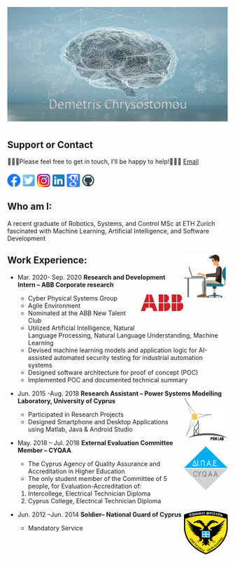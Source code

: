 
<!--
**Demetris-Ch/Demetris-Ch** is a ✨ _special_ ✨ repository because its `README.md` (this file) appears on your GitHub profile.

Here are some ideas to get you started:

- 🔭 I’m currently working on ...
- 🌱 I’m currently learning ...
- 👯 I’m looking to collaborate on ...
- 🤔 I’m looking for help with ...
- 💬 Ask me about ...
- 📫 How to reach me: ...
- 😄 Pronouns: ...
- ⚡ Fun fact: ...
-->
<img src="https://raw.githubusercontent.com/Demetris-Ch/Demetris-Ch/master/contain/Picture1.png" alt="Logo"></a>
## Support or Contact
👨🏻‍💻Please feel free to get in touch, I'll be happy to help!💁🏻‍♂️ [Email](dchrys01@outlook.com)

####
<a href="https://www.facebook.com/dimitris.chrysostomou1" target="_blank"><img src="https://raw.githubusercontent.com/Demetris-Ch/Demetris-Ch/master/contain/fb.png" alt="Facebook" width="30"></a>
<a href="https://twitter.com/DemetrisChryso1" target="_blank"><img src="https://raw.githubusercontent.com/Demetris-Ch/Demetris-Ch/master/contain/twitter.png" alt="Twitter" width="30"></a>
<a href="https://www.instagram.com/demetris_chrysostomou/" target="_blank"><img src="https://raw.githubusercontent.com/Demetris-Ch/Demetris-Ch/master/contain/insta.png" alt="Instagram" width="30"></a>
<a href="https://www.linkedin.com/in/demetris-chrysostomou/" target="_blank"><img src="https://raw.githubusercontent.com/Demetris-Ch/Demetris-Ch/master/contain/linkedin.png" alt="LinkedIn" width="30"></a>
<a href="https://scholar.google.com/citations?user=dvzS94wAAAAJ&hl=en" target="_blank"><img src="https://raw.githubusercontent.com/Demetris-Ch/Demetris-Ch/master/contain/scholar.png" alt="Scholar" width="30"></a>
<a href="https://github.com/Demetris-Ch" target="_blank"><img src="https://raw.githubusercontent.com/Demetris-Ch/Demetris-Ch/master/contain/git.png" alt="GitHub" width="30"></a>

## Who am I:
A recent graduate of Robotics, Systems, and Control MSc at ETH Zurich fascinated with Machine Learning, Artificial Intelligence, and Software Development

## <img align="right" width="100" height="100" src="https://raw.githubusercontent.com/Demetris-Ch/Demetris-Ch/master/contain/work.png"> Work Experience:

 * Mar. 2020- Sep. 2020 		**Research and Development Intern – ABB Corporate research** <img align="right" width="100" height="100" src="https://raw.githubusercontent.com/Demetris-Ch/Demetris-Ch/master/contain/abb.png">

   *	Cyber Physical Systems Group
   *	Agile Environment
   *	Nominated at the ABB New Talent Club
   *	Utilized Artificial Intelligence, Natural Language Processing, Natural Language Understanding, Machine Learning 
   *	Devised machine learning models and application logic for AI-assisted automated security testing for industrial automation systems 
   *	Designed software architecture for proof of concept (POC)
   *	Implemented POC and documented technical summary


 * Jun. 2015 -Aug. 2018		**Research Assistant – Power Systems Modelling Laboratory, University of Cyprus** <img align="right" width="100" height="100" src="https://raw.githubusercontent.com/Demetris-Ch/Demetris-Ch/master/contain/PSM.png">
   *  Participated in Research Projects
   *  Designed Smartphone and Desktop Applications using Matlab, Java & Android Studio

 * May. 2018 – Jul. 2018	**External Evaluation Committee Member – CYQAA** <img align="right" width="100" height="100" src="https://raw.githubusercontent.com/Demetris-Ch/Demetris-Ch/master/contain/dipae.png">
   *	The Cyprus Agency of Quality Assurance and Accreditation in Higher Education
   *	The only student member of the Committee of 5 people, for Evaluation-Accreditation of:
      1.	Intercollege, Electrical Technician Diploma
      2.	Cyprus College, Electrical Technician Diploma

 * Jun. 2012 –Jun. 2014		**Soldier– National Guard of Cyprus** <img align="right" width="100" height="100" src="https://raw.githubusercontent.com/Demetris-Ch/Demetris-Ch/master/contain/Army.png">
   * Mandatory Service




